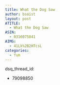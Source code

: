 ```yaml
---
title: What the Dog Saw
author: bsoist
layout: post
ATITLE:
  - What the Dog Saw
ASIN:
  - 0316075841
AIMG:
  - 41Lk%2B2HTcsL
categories:
  - fun
---
```

dsq_thread_id:
  - 79098850
